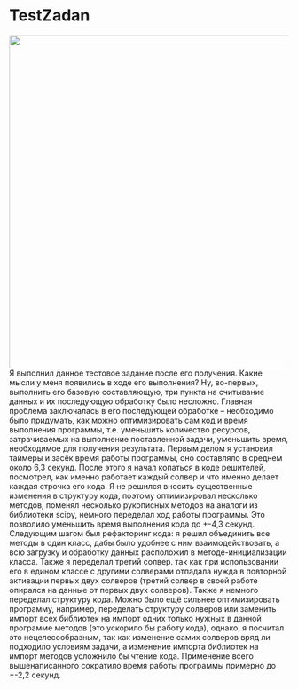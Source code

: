 # TestZadan
<a><img src="https://media.giphy.com/media/ule4vhcY1xEKQ/giphy.gif" width="600"></a>
Я выполнил данное тестовое задание после его получения. Какие мысли у меня появились в ходе его выполнения? Ну, во-первых, выполнить его базовую составляющую, три пункта на считывание данных и их последующую обработку было несложно. Главная проблема заключалась в его последующей обработке – необходимо было придумать, как можно оптимизировать сам код и время выполнения программы, т.е. уменьшить количество ресурсов, затрачиваемых на выполнение поставленной задачи, уменьшить время, необходимое для получения результата. Первым делом я установил таймеры и засёк время работы программы, оно составляло в среднем около 6,3 секунд. После этого я начал копаться в коде решителей, посмотрел, как именно работает каждый солвер и что именно делает каждая строчка его кода. Я не решился вносить существенные изменения в структуру кода, поэтому оптимизировал несколько методов, поменял несколько рукописных методов на аналоги из библиотеки scipy, немного переделал ход работы программы. Это позволило уменьшить время выполнения кода до +-4,3 секунд. Следующим шагом был рефакторинг кода: я решил объединить все методы в один класс, дабы было удобнее с ним взаимодействовать, а всю загрузку и обработку данных расположил в методе-инициализации класса. Также я переделал третий солвер. так как при использовании его в едином классе с другими солверами отпадала нужда в повторной активации первых двух солверов (третий солвер в своей работе опирался на данные от первых двух солверов). Также я немного переделал структуру кода. Можно было ещё сильнее оптимизировать программу, например, переделать структуру солверов или заменить импорт всех библиотек на импорт одних только нужных в данной программе методов (это ускорило бы работу кода), однако, я посчитал это нецелесообразным, так как изменение самих солверов вряд ли подходило условиям задачи, а изменение импорта библиотек на импорт методов усложнило бы чтение кода. Применение всего вышенаписанного сократило время работы программы примерно до +-2,2 секунд.
